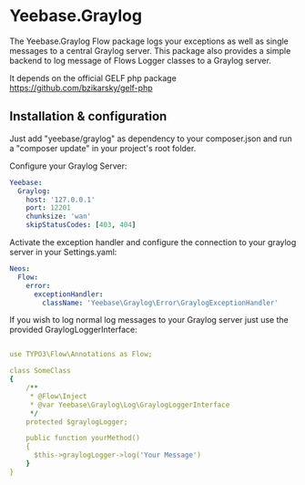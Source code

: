 Yeebase.Graylog
================

The Yeebase.Graylog Flow package logs your exceptions as well as single messages to a central Graylog server. This
package also provides a simple backend to log message of Flows Logger classes to a Graylog server.

It depends on the official GELF php package https://github.com/bzikarsky/gelf-php

Installation & configuration
------------

Just add "yeebase/graylog" as dependency to your composer.json and run a "composer update" in your project's root folder.

Configure your Graylog Server:
```yaml
Yeebase:
  Graylog:
    host: '127.0.0.1'
    port: 12201
    chunksize: 'wan'
    skipStatusCodes: [403, 404]
```


Activate the exception handler and configure the connection to your graylog server in your Settings.yaml:

```yaml
Neos:
  Flow:
    error:
      exceptionHandler:
        className: 'Yeebase\Graylog\Error\GraylogExceptionHandler'
```

If you wish to log normal log messages to your Graylog server just use the provided GraylogLoggerInterface:

```yaml

use TYPO3\Flow\Annotations as Flow;

class SomeClass 
{
    /**
     * @Flow\Inject
     * @var Yeebase\Graylog\Log\GraylogLoggerInterface
     */
    protected $graylogLogger;

    public function yourMethod()
    {
      $this->graylogLogger->log('Your Message')
    }
}

```